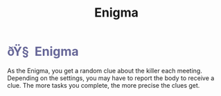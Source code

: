﻿---
lang: en-US
title: Enigma
prev: Deputy
next: Forensic
---
# <font color="#676798">ðŸ§  <b>Enigma</b></font> <Badge text="Support" type="tip" vertical="middle"/>

As the Enigma, you get a random clue about the killer each meeting. Depending on the settings, you may have to report the body to receive a clue. The more tasks you complete, the more precise the clues get.